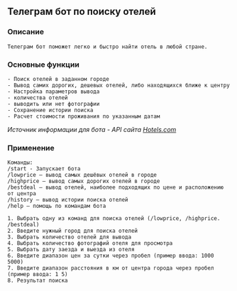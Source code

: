## Телеграм бот по поиску отелей

### Описание

    Телеграм бот поможет легко и быстро найти отель в любой стране.
   
### Основные функции
    - Поиск отелей в заданном городе
    - Вывод самих дорогих, дешевых отелей, либо находящихся ближе к центру
    - Настройка параметров вывода
    - количества отелей
    - выводить или нет фотографии
    - Сохранение истории поиска
    - Расчет стоимости проживания по указанным датам
   *Источник информации для бота - API сайта [Hotels.com](https://www.hotels.com/?locale=en_IE&pos=HCOM_EMEA&siteid=300000025)*
  

### Применение
    Команды:
    /start - Запускает бота
    /lowprice — вывод самых дешёвых отелей в городе
    /highprice — вывод самых дорогих отелей в городе
    /bestdeal — вывод отелей, наиболее подходящих по цене и расположению от центра
    /history — вывод истории поиска отелей
    /help — помощь по командам бота

    1. Выбрать одну из команд для поиска отелей (/lowprice, /highprice. /bestdeal)
    2. Введите нужный город для поиска отелей
    3. Выбрать количество отелей для вывода
    4. Выбрать количество фотографий отеля для просмотра
    5. Выбрать дату заезда и выезда из отеля
    6. Введите диапазон цен за сутки через пробел (пример ввода: 1000 5000)
    7. Введите диапазон расстояния в км от центра города через пробел (пример ввода: 1 5)
    8. Результат поиска
